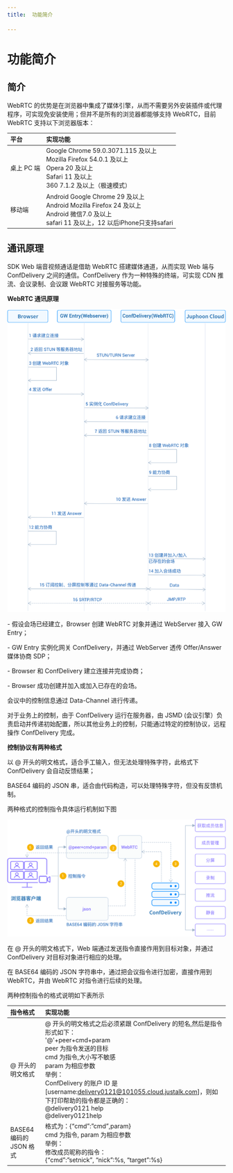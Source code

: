 ```yaml
---
title:  功能简介

---
```


# 功能简介

## 简介

WebRTC 的优势是在浏览器中集成了媒体引擎，从而不需要另外安装插件或代理程序，可实现免安装使用；但并不是所有的浏览器都能够支持 WebRTC，目前 WebRTC 支持以下浏览器版本：

| 平台       | 实现功能                                                     |
| :--------- | :----------------------------------------------------------- |
| 桌上 PC 端 | Google Chrome 59.0.3071.115 及以上<br/>Mozilla Firefox 54.0.1 及以上<br/>Opera 20 及以上<br/>Safari 11 及以上<br/>360 7.1.2 及以上（极速模式） |
| 移动端     | Android Google Chrome 29 及以上<br/>Android Mozilla Firefox 24 及以上<br/>Android 微信7.0 及以上<br/>safari 11 及以上，12 以后iPhone只支持safari |

## 通讯原理

SDK Web 端音视频通话是借助 WebRTC 搭建媒体通道，从而实现 Web 端与 ConfDelivery 之间的通信。ConfDelivery 作为一种特殊的终端，可实现 CDN 推流、会议录制、会议跟 WebRTC 对接服务等功能。

**WebRTC 通讯原理**

![img](../../_images/webrtc21.png)

\- 假设会场已经建立，Browser 创建 WebRTC 对象并通过 WebServer 接入 GW Entry；

\- GW Entry 实例化网关 ConfDelivery，并通过 WebServer 透传 Offer/Answer 媒体协商 SDP；

\- Browser 和 ConfDelivery 建立连接并完成协商；

\- Browser 成功创建并加入或加入已存在的会场。

会议中的控制信息通过 Data-Channel 进行传递。

对于业务上的控制，由于 ConfDelivery 运行在服务器，由 JSMD (会议引擎）负责启动并传递初始配置，所以其他业务上的控制，只能通过特定的控制协议，远程操作 ConfDelivery 完成。

**控制协议有两种格式**

以 @ 开头的明文格式，适合手工输入，但无法处理特殊字符，此格式下 ConfDelivery 会自动反馈结果；

BASE64 编码的 JSON 串，适合由代码构造，可以处理特殊字符，但没有反馈机制。

两种格式的控制指令具体运行机制如下图

![img](../../_images/webrtc9.png)

在 @ 开头的明文格式下，Web 端通过发送指令直接作用到目标对象，并通过 ConfDelivery 对目标对象进行相应的处理。

在 BASE64 编码的 JSON 字符串中，通过把会议指令进行加密，直接作用到 WebRTC，并由 WebRTC 对指令进行后续的处理。

两种控制指令的格式说明如下表所示

| 指令格式                | 实现功能                                                     |
| :---------------------- | :----------------------------------------------------------- |
| @ 开头的明文格式        | @ 开头的明文格式之后必须紧跟 ConfDelivery 的短名,然后是指令<br/>形式如下：<br/>'@'+peer+cmd+param<br/>peer 为指令发送的目标<br/>cmd 为指令,大小写不敏感<br/>param 为相应参数<br/>举例：<br/>ConfDelivery 的账户 ID 是[username:delivery0121@101055.cloud.justalk.com]，则如下打印帮助的指令都是正确的：<br/>@delivery0121 help<br/>@delivery0121help<br/> |
| BASE64 编码的 JSON 格式 | 格式为：{“cmd”:”cmd”,param}<br/>cmd 为指令, param 为相应参数<br/>举例：<br/>修改成员昵称的指令：<br/>{“cmd”:”setnick”, “nick”:%s, “target”:%s} |
